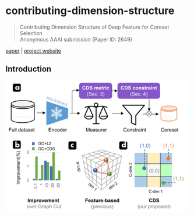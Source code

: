 # contributing-dimension-structure
> Contributing Dimension Structure of Deep Feature for Coreset Selection    
> Anonymous AAAI submission (Paper ID: 2649)

[paper]()
| [project website]()

## Introduction

<div align="center">
  <img src="resources/CDS_method_motivation.jpg" width="600"/>
</div>
